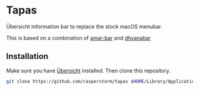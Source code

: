 # Tapas

Übersicht information bar to replace the stock macOS menubar.

This is based on a combination of [amar-bar](https://github.com/Amar1729/nerdbar.widget) and [dhyanabar](https://github.com//Johngeorgesample/dhyanabar)

## Installation

Make sure you have [Übersicht](http://tracesof.net/uebersicht/) installed.
Then clone this repository.

```bash
git clone https://github.com/casperstorm/tapas $HOME/Library/Application\ Support/Übersicht/widgets/tapas
```

